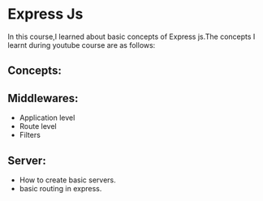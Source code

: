 # Express Js

In this course,I learned about basic concepts of Express js.The concepts I learnt during youtube course are as follows:

## Concepts:

## Middlewares:
* Application level
* Route level
* Filters

## Server:
* How to create basic servers.
* basic routing in express.
